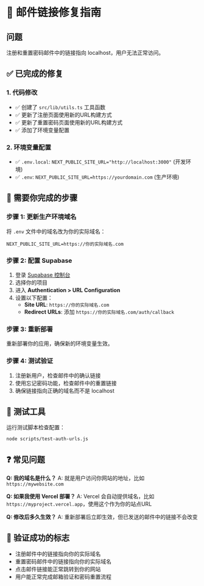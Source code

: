 # 🚀 邮件链接修复指南

## 问题
注册和重置密码邮件中的链接指向 localhost，用户无法正常访问。

## ✅ 已完成的修复

### 1. 代码修改
- ✅ 创建了 `src/lib/utils.ts` 工具函数
- ✅ 更新了注册页面使用新的URL构建方式
- ✅ 更新了重置密码页面使用新的URL构建方式
- ✅ 添加了环境变量配置

### 2. 环境变量配置
- ✅ `.env.local`: `NEXT_PUBLIC_SITE_URL="http://localhost:3000"` (开发环境)
- ✅ `.env`: `NEXT_PUBLIC_SITE_URL=https://yourdomain.com` (生产环境)

## 🔧 需要你完成的步骤

### 步骤 1: 更新生产环境域名
将 `.env` 文件中的域名改为你的实际域名：
```env
NEXT_PUBLIC_SITE_URL=https://你的实际域名.com
```

### 步骤 2: 配置 Supabase
1. 登录 [Supabase 控制台](https://supabase.com/dashboard)
2. 选择你的项目
3. 进入 **Authentication > URL Configuration**
4. 设置以下配置：
   - **Site URL**: `https://你的实际域名.com`
   - **Redirect URLs**: 添加 `https://你的实际域名.com/auth/callback`

### 步骤 3: 重新部署
重新部署你的应用，确保新的环境变量生效。

### 步骤 4: 测试验证
1. 注册新用户，检查邮件中的确认链接
2. 使用忘记密码功能，检查邮件中的重置链接
3. 确保链接指向正确的域名而不是 localhost

## 🧪 测试工具
运行测试脚本检查配置：
```bash
node scripts/test-auth-urls.js
```

## ❓ 常见问题

**Q: 我的域名是什么？**
A: 就是用户访问你网站的地址，比如 `https://mywebsite.com`

**Q: 如果我使用 Vercel 部署？**
A: Vercel 会自动提供域名，比如 `https://myproject.vercel.app`，使用这个作为你的站点URL

**Q: 修改后多久生效？**
A: 重新部署后立即生效，但已发送的邮件中的链接不会改变

## 🎯 验证成功的标志
- 注册邮件中的链接指向你的实际域名
- 重置密码邮件中的链接指向你的实际域名  
- 点击邮件链接能正常跳转到你的网站
- 用户能正常完成邮箱验证和密码重置流程